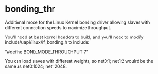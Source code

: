 bonding_thr
===========

Additional mode for the Linux Kernel bonding driver allowing slaves with different connection speeds to maximize throughput.

You'll need at least kernel headers to build, and you'll need to modify include/uapi/linux/if_bonding.h to include:

"#define BOND_MODE_THROUGHPUT    7"

You can load slaves with different weights, so net0:1; net1:2 woulrd be the same as net0:1024; net1:2048.

